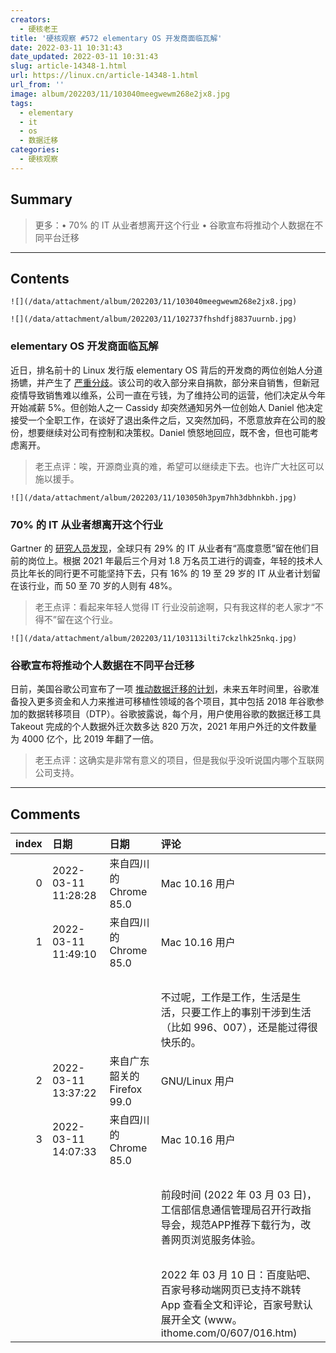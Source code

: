 ```yaml
---
creators:
  - 硬核老王
title: '硬核观察 #572 elementary OS 开发商面临瓦解'
date: 2022-03-11 10:31:43
date_updated: 2022-03-11 10:31:43
slug: article-14348-1.html
url: https://linux.cn/article-14348-1.html
url_from: ''
image: album/202203/11/103040meegwewm268e2jx8.jpg
tags:
  - elementary
  - it
  - os
  - 数据迁移
categories:
  - 硬核观察
---
```


## Summary

> 更多：• 70% 的 IT 从业者想离开这个行业 • 谷歌宣布将推动个人数据在不同平台迁移

***

<!-- more -->

## Contents

`![](/data/attachment/album/202203/11/103040meegwewm268e2jx8.jpg)`

`![](/data/attachment/album/202203/11/102737fhshdfj8837uurnb.jpg)`

### elementary OS 开发商面临瓦解

近日，排名前十的 Linux 发行版 elementary OS 背后的开发商的两位创始人分道扬镳，并产生了 [严重分歧](https://lunduke.substack.com/p/elementary-os-is-imploding?s=r)。该公司的收入部分来自捐款，部分来自销售，但新冠疫情导致销售难以维系，公司一直在亏钱，为了维持公司的运营，他们决定从今年开始减薪 5%。但创始人之一 Cassidy 却突然通知另外一位创始人 Daniel 他决定接受一个全职工作，在谈好了退出条件之后，又突然加码，不愿意放弃在公司的股份，想要继续对公司有控制和决策权。Daniel 愤怒地回应，既不舍，但也可能考虑离开。

> 
> 老王点评：唉，开源商业真的难，希望可以继续走下去。也许广大社区可以施以援手。
> 
> 
> 

`![](/data/attachment/album/202203/11/103050h3pym7hh3dbhnkbh.jpg)`

### 70% 的 IT 从业者想离开这个行业

Gartner 的 [研究人员发现](https://www.theregister.com/2022/03/09/gartner_only_29pc_of_it/)，全球只有 29% 的 IT 从业者有“高度意愿”留在他们目前的岗位上。根据 2021 年最后三个月对 1.8 万名员工进行的调查，年轻的技术人员比年长的同行更不可能坚持下去，只有 16% 的 19 至 29 岁的 IT 从业者计划留在该行业，而 50 至 70 岁的人则有 48%。

> 
> 老王点评：看起来年轻人觉得 IT 行业没前途啊，只有我这样的老人家才“不得不”留在这个行业。
> 
> 
> 

`![](/data/attachment/album/202203/11/103113ilti7ckzlhk25nkq.jpg)`

### 谷歌宣布将推动个人数据在不同平台迁移

日前，美国谷歌公司宣布了一项 [推动数据迁移的计划](https://9to5google.com/2022/03/09/google-data-transfer-project/)，未来五年时间里，谷歌准备投入更多资金和人力来推进可移植性领域的各个项目，其中包括 2018 年谷歌参加的数据转移项目（DTP）。谷歌披露说，每个月，用户使用谷歌的数据迁移工具 Takeout 完成的个人数据外迁次数多达 820 万次，2021 年用户外迁的文件数量为 4000 亿个，比 2019 年翻了一倍。

> 
> 老王点评：这确实是非常有意义的项目，但是我似乎没听说国内哪个互联网公司支持。
> 
> 
>

***

## Comments

|   index | 日期                | 日期                                       | 评论                                                                                                                                                                             |
|--------:|:--------------------|:-------------------------------------------|:---------------------------------------------------------------------------------------------------------------------------------------------------------------------------------|
|       0 | 2022-03-11 11:28:28 | 来自四川的 Chrome 85.0|Mac 10.16 用户      | 又没大公司打压它，公司维持不下去就倒闭呗，虽然很残忍，但这也是市场、社区的自我调节。                                               |
|       1 | 2022-03-11 11:49:10 | 来自四川的 Chrome 85.0|Mac 10.16 用户      | 干的工作正好是自己喜欢的，终归是少数的。就算是如此，也奈不住钱少事多离家远。<br />                                                 |
|         |                     |                                            | <br />                                                                                                                             |
|         |                     |                                            | 不过呢，工作是工作，生活是生活，只要工作上的事别干涉到生活（比如 996、007），还是能过得很快乐的。                                                                               |
|       2 | 2022-03-11 13:37:22 | 来自广东韶关的 Firefox 99.0|GNU/Linux 用户 | 可以给数据安全等相关法律法规提意见                                                                                                 |
|       3 | 2022-03-11 14:07:33 | 来自四川的 Chrome 85.0|Mac 10.16 用户      | 国内公司都在圈地自萌，让它们自行发展只会越来越恶心。自从工信部出手后，不给权限不让用、广告弹窗现象好很多了。<br />                 |
|         |                     |                                            | <br />                                                                                                                             |
|         |                     |                                            | 前段时间 (2022 年 03 月 03 日)，工信部信息通信管理局召开行政指导会，规范APP推荐下载行为，改善网页浏览服务体验。<br />                                                            |
|         |                     |                                            | <br />                                                                                                                             |
|         |                     |                                            | 2022 年 03 月 10 日：百度贴吧、百家号移动端网页已支持不跳转 App 查看全文和评论，百家号默认展开全文 (www。ithome.com/0/607/016.htm) |
